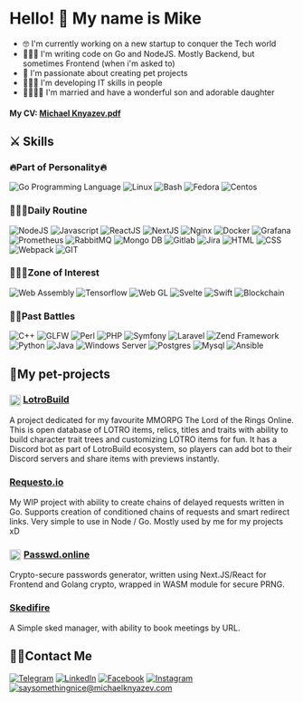 # Hello! 🤟 My name is Mike

- 🤓 I'm currently working on a new startup to conquer the Tech world
- 🧑🏻‍💻 I'm writing code on Go and NodeJS. Mostly Backend, but sometimes Frontend (when i'm asked to)
- 🐶 I'm passionate about creating pet projects
- 🧙🏻‍♂️ I'm developing IT skills in people
- 👨‍👩‍👧‍👦 I'm married and have a wonderful son and adorable daughter

#### My CV: [Michael Knyazev.pdf](https://michaelknyazev.com/Michael_Knyzev_CV.pdf)

## ⚔️ Skills

### 🔥Part of Personality🔥
![Go Programming Language](https://img.shields.io/badge/-Go-FFFFFF?logo=go&logoColor=white&color=00ADD8&style=for-the-badge)
![Linux](https://img.shields.io/badge/-Linux-FFFFFF?logo=linux&logoColor=white&color=141414&style=for-the-badge)
![Bash](https://img.shields.io/badge/-Bash-FFFFFF?logo=gnubash&logoColor=white&color=4EAA25&style=for-the-badge)
![Fedora](https://img.shields.io/badge/-Fedora-FFFFFF?logo=fedora&logoColor=white&color=294172&style=for-the-badge)
![Centos](https://img.shields.io/badge/-Centos-FFFFFF?logo=centos&logoColor=white&color=262577&style=for-the-badge)

### 👨🏻‍💻Daily Routine
![NodeJS](https://img.shields.io/badge/-NodeJS-FFFFFF?logo=node.js&logoColor=white&color=339933&style=for-the-badge)
![Javascript](https://img.shields.io/badge/-Javascript-FFFFFF?logo=javascript&logoColor=141414&color=F7DF1E&style=for-the-badge)
![ReactJS](https://img.shields.io/badge/-ReactJS-FFFFFF?logo=react&logoColor=141414&color=61DAFB&style=for-the-badge)
![NextJS](https://img.shields.io/badge/-Next.JS-FFFFFF?logo=next.js&logoColor=ffffff&color=000000&style=for-the-badge)
![Nginx](https://img.shields.io/badge/-Nginx-FFFFF?logo=nginx&logoColor=white&color=009639&style=for-the-badge)
![Docker](https://img.shields.io/badge/-Docker-FFFFF?logo=docker&logoColor=white&color=2496ED&style=for-the-badge)
![Grafana](https://img.shields.io/badge/-Grafana-FFFFF?logo=grafana&logoColor=white&color=F46800&style=for-the-badge)
![Prometheus](https://img.shields.io/badge/-Prometheus-FFFFF?logo=prometheus&logoColor=white&color=F6522C&style=for-the-badge)
![RabbitMQ](https://img.shields.io/badge/-RabbitMQ-FFFFF?logo=rabbitmq&logoColor=white&color=FF6600&style=for-the-badge)
![Mongo DB](https://img.shields.io/badge/-MongoDB-FFFFFF?logo=mongodb&logoColor=white&color=47A248&style=for-the-badge)
![Gitlab](https://img.shields.io/badge/-Gitlab-FFFFF?logo=gitlab&logoColor=white&color=white&style=for-the-badge)
![Jira](https://img.shields.io/badge/-Jira-FFFFF?logo=jira&logoColor=white&color=0052CC&style=for-the-badge)
![HTML](https://img.shields.io/badge/-HTML5-ffffff?logo=html5&color=E34F26&logoColor=white&style=for-the-badge)
![CSS](https://img.shields.io/badge/-CSS-ffffff?logo=css3&color=1572B6&style=for-the-badge)
![Webpack](https://img.shields.io/badge/-Webpack-FFFFFF?logo=webpack&logoColor=141414&color=8DD6F9&style=for-the-badge)
![GIT](https://img.shields.io/badge/-GIT-FFFFFF?logo=git&logoColor=FFFFFF&color=F05032&style=for-the-badge)

### 👨🏻‍🔬Zone of Interest
![Web Assembly](https://img.shields.io/badge/-WASM-FFFFF?logo=webassembly&logoColor=white&color=654FF0&style=for-the-badge)
![Tensorflow](https://img.shields.io/badge/-Tensorflow-FFFFF?logo=tensorflow&logoColor=white&color=FF6F00&style=for-the-badge)
![Web GL](https://img.shields.io/badge/-WebGL-FFFFF?logo=webgl&logoColor=white&color=990000&style=for-the-badge)
![Svelte](https://img.shields.io/badge/-Svelte-FFFFFF?logo=svelte&logoColor=white&color=FF3E00&style=for-the-badge)
![Swift](https://img.shields.io/badge/-Swift-FFFFF?logo=swift&logoColor=white&color=F05138&style=for-the-badge)
![Blockchain](https://img.shields.io/badge/-Blockchain-FFFFF?logoColor=white&color=000000&style=for-the-badge)

### 🧛🏼Past Battles
![C++](https://img.shields.io/badge/-C++-FFFFF?logo=cplusplus&logoColor=white&color=00599C&style=for-the-badge)
![GLFW](https://img.shields.io/badge/-GLFW-FFFFF?logo=cplusplus&logoColor=white&color=f60&style=for-the-badge)
![Perl](https://img.shields.io/badge/-Perl-FFFFFF?logo=perl&logoColor=white&color=39457E&style=for-the-badge)
![PHP](https://img.shields.io/badge/-PHP-FFFFF?logo=php&logoColor=white&color=777BB4&style=for-the-badge)
![Symfony](https://img.shields.io/badge/-Symfony-FFFFF?logo=symfony&logoColor=white&color=000000&style=for-the-badge)
![Laravel](https://img.shields.io/badge/-Laravel-FFFFF?logo=laravel&logoColor=white&color=FF2D20&style=for-the-badge)
![Zend Framework](https://img.shields.io/badge/-Zend-FFFFF?logo=zend-framework&logoColor=white&color=68B604&style=for-the-badge)
![Python](https://img.shields.io/badge/-Python-FFFFFF?logo=python&logoColor=white&color=3776AB&style=for-the-badge)
![Java](https://img.shields.io/badge/-Java-FFFFFF?logo=java&logoColor=white&color=007396&style=for-the-badge)
![Windows Server](https://img.shields.io/badge/-Windows%20Server-FFFFF?logo=windows&logoColor=white&color=0078D6&style=for-the-badge)
![Postgres](https://img.shields.io/badge/-Postgres-FFFFFF?logo=postgresql&logoColor=white&color=4169E1&style=for-the-badge)
![Mysql](https://img.shields.io/badge/-Mysql-FFFFFF?logo=mysql&logoColor=white&color=4479A1&style=for-the-badge)
![Ansible](https://img.shields.io/badge/-Ansible-FFFFF?logo=docker&logoColor=white&color=EE0000&style=for-the-badge)

## 🐶My pet-projects
### <img src="https://lotrobuild.com/static/misc/ring.png" style="width:20px;display:inline-block;vertical-align:middle;"/> [LotroBuild](https://lotrobuild.com/) 

A project dedicated for my favourite MMORPG The Lord of the Rings Online. 
This is open database of LOTRO items, relics, titles and traits with ability to build character trait trees and customizing LOTRO items for fun. It has a Discord bot as part of LotroBuild ecosystem, so players can add bot to their Discord servers and share items with previews instantly.

### [Requesto.io](https://requesto.io)

My WIP project with ability to create chains of delayed requests written in Go. Supports creation of conditioned chains of requests and smart redirect links. Very simple to use in Node / Go. Mostly used by me for my projects xD

### <img src="https://passwd.online/share/favicon/android-icon-192x192.png" style="width:20px;display:inline-block;vertical-align:middle;border-radius:2px;margin:0 5px 0 0;" />[Passwd.online](https://passwd.online)

Crypto-secure passwords generator, written using Next.JS/React for Frontend and Golang crypto, wrapped in WASM module for secure PRNG.

### [Skedifire](https://skedifire.com)

A Simple sked manager, with ability to book meetings by URL.

## 🖖🏻Contact Me
[![Telegram](https://img.shields.io/badge/-@michaelknyazev-FFFFF?logo=telegram&logoColor=white&color=white&style=for-the-badge)](https://t.me/michaelknyazev)
[![LinkedIn](https://img.shields.io/badge/-LinkedIn-0073B1?logo=linkedin&logoColor=white&style=for-the-badge)](https://www.linkedin.com/in/michaelknyazev/)
[![Facebook](https://img.shields.io/badge/-Michael%20Knyazev-FFFFF?logo=facebook&logoColor=white&color=1877F2&style=for-the-badge)](https://fb.me/mikebradius)
[![Instagram](https://img.shields.io/badge/-@michaelknyazev-FFFFF?logo=instagram&logoColor=white&color=E4405F&style=for-the-badge)](https://instagram.com/michaelknyazev)
[![saysomethingnice@michaelknyazev.com](https://img.shields.io/badge/-saysomethingnice@michaelknyazev.com-FFFFF?logo=mail.ru&logoColor=white&color=000000&style=for-the-badge)](mailto://saysomethingnice@michaelknyazev.com?subject=Hey%20Michael,%20I%20found%20your%20CV%20@%20GitHub)


